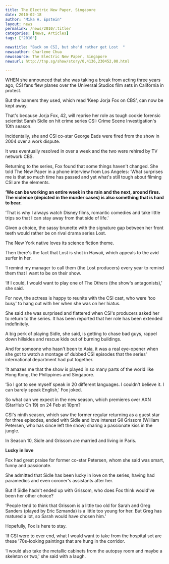```yaml
---
title: The Electric New Paper, Singapore
date: 2010-02-18
author: "Mika A. Epstein"
layout: news
permalink: /news/2010/:title/
categories: [News, Articles]
tags: ["2010"]

newstitle: "Back on CSI, but she'd rather get Lost  "
newsauthor: Charlene Chua  
newssource: The Electric New Paper, Singapore  
newsurl: http://tnp.sg/show/story/0,4136,230452,00.html  

---
```


WHEN she announced that she was taking a break from acting three years ago, CSI fans flew planes over the Universal Studios film sets in California in protest.

But the banners they used, which read &#8216;Keep Jorja Fox on CBS', can now be kept away. 

That's because Jorja Fox, 42, will reprise her role as tough cookie forensic scientist Sarah Sidle on hit crime series CSI: Crime Scene Investigation's 10th season. 

Incidentally, she and CSI co-star George Eads were fired from the show in 2004 over a work dispute. 

It was eventually resolved in over a week and the two were rehired by TV network CBS. 

Returning to the series, Fox found that some things haven't changed. She told The New Paper in a phone interview from Los Angeles: &#8216;What surprises me is that so much time has passed and yet what's still tough about filming CSI are the elements. 

**&#8216;We can be working an entire week in the rain and the next, around fires. The violence (depicted in the murder cases) is also something that is hard to bear.** 

&#8216;That is why I always watch Disney films, romantic comedies and take little trips so that I can stay away from that side of life.' 

Given a choice, the sassy brunette with the signature gap between her front teeth would rather be on rival drama series Lost. 

The New York native loves its science fiction theme. 

Then there's the fact that Lost is shot in Hawaii, which appeals to the avid surfer in her. 

&#8216;I remind my manager to call them (the Lost producers) every year to remind them that I want to be on their show. 

&#8216;If I could, I would want to play one of The Others (the show's antagonists),' she said. 

For now, the actress is happy to reunite with the CSI cast, who were &#8216;too busy' to hang out with her when she was on her hiatus. 

She said she was surprised and flattered when CSI's producers asked her to return to the series. It has been reported that her role has been extended indefinitely. 

A big perk of playing Sidle, she said, is getting to chase bad guys, rappel down hillsides and rescue kids out of burning buildings. 

And for someone who hasn't been to Asia, it was a real eye-opener when she got to watch a montage of dubbed CSI episodes that the series' international department had put together. 

&#8216;It amazes me that the show is played in so many parts of the world like Hong Kong, the Philippines and Singapore. 

&#8216;So I got to see myself speak in 20 different languages. I couldn't believe it. I can barely speak English,' Fox joked. 

So what can we expect in the new season, which premieres over AXN (StarHub Ch 19) on 24 Feb at 10pm? 

CSI's ninth season, which saw the former regular returning as a guest star for three episodes, ended with Sidle and love interest Gil Grissom (William Petersen, who has since left the show) sharing a passionate kiss in the jungle. 

In Season 10, Sidle and Grissom are married and living in Paris. 

**Lucky in love** 

Fox had great praise for former co-star Petersen, whom she said was smart, funny and passionate. 

She admitted that Sidle has been lucky in love on the series, having had paramedics and even coroner's assistants after her. 

But if Sidle hadn't ended up with Grissom, who does Fox think would've been her other choice? 

&#8216;People tend to think that Grissom is a little too old for Sarah and Greg Sanders (played by Eric Szmanda) is a little too young for her. But Greg has matured a lot, so Sarah would have chosen him.' 

Hopefully, Fox is here to stay. 

&#8216;If CSI were to ever end, what I would want to take from the hospital set are these '70s-looking paintings that are hung in the corridor. 

&#8216;I would also take the metallic cabinets from the autopsy room and maybe a skeleton or two,' she said with a laugh.  
